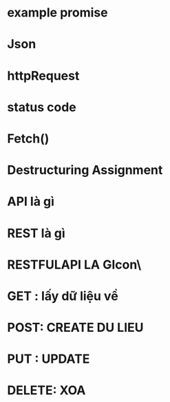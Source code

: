 # example promise

# Json

# httpRequest

# status code

# Fetch()

# Destructuring Assignment

# API là gì

# REST là gì

# RESTFULAPI LA GIcon\

# GET : lấy dữ liệu về

# POST: CREATE DU LIEU

# PUT : UPDATE

# DELETE: XOA

